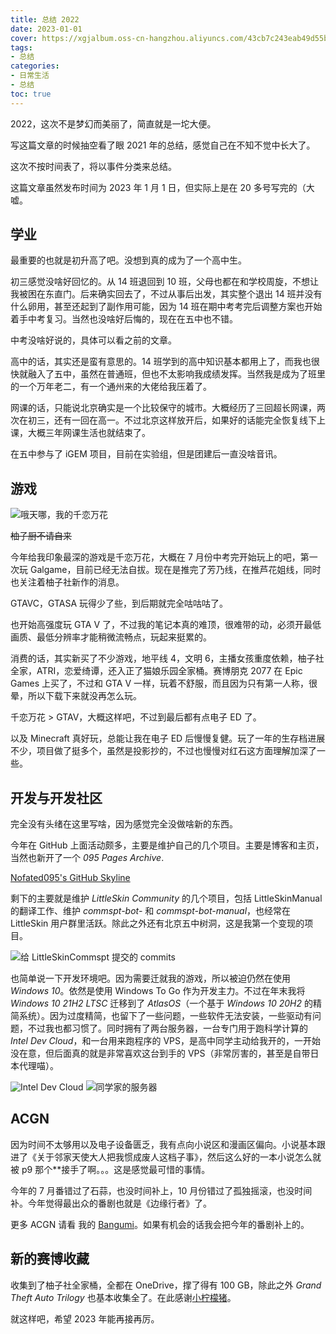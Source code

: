 ```yaml
---
title: 总结 2022
date: 2023-01-01
cover: https://xgjalbum.oss-cn-hangzhou.aliyuncs.com/43cb7c243eab49d55b481gb8/5A771742-9A25-11ED-9750-40F02F6F7A43.png
tags:
- 总结
categories:
- 日常生活
- 总结
toc: true
---
```

2022，这次不是梦幻而美丽了，简直就是一坨大便。
<!--more-->

写这篇文章的时候抽空看了眼 2021 年的总结，感觉自己在不知不觉中长大了。

这次不按时间表了，将以事件分类来总结。

这篇文章虽然发布时间为 2023 年 1 月 1 日，但实际上是在 20 多号写完的（大嘘。

## 学业

最重要的也就是初升高了吧。没想到真的成为了一个高中生。

初三感觉没啥好回忆的。从 14 班退回到 10 班，父母也都在和学校周旋，不想让我被困在东直门。后来确实回去了，不过从事后出发，其实整个退出 14 班并没有什么卵用，甚至还起到了副作用可能，因为 14 班在期中考考完后调整方案也开始着手中考复习。当然也没啥好后悔的，现在在五中也不错。

中考没啥好说的，具体可以看之前的文章。

高中的话，其实还是蛮有意思的。14 班学到的高中知识基本都用上了，而我也很快就融入了五中，虽然在普通班，但也不太影响我成绩发挥。当然我是成为了班里的一个万年老二，有一个通州来的大佬给我压着了。

网课的话，只能说北京确实是一个比较保守的城市。大概经历了三回超长网课，两次在初三，还有一回在高一。不过北京这样放开后，如果好的话能完全恢复线下上课，大概三年网课生活也就结束了。

在五中参与了 iGEM 项目，目前在实验组，但是团建后一直没啥音讯。

## 游戏

![哦天哪，我的千恋万花](https://xgjalbum.oss-cn-hangzhou.aliyuncs.com/43cb7c243eab49d55b481gb8/59E33BB4-9A25-11ED-B028-40F02F6F7A43.jpg)

~~柚子厨不请自来~~

今年给我印象最深的游戏是千恋万花，大概在 7 月份中考完开始玩上的吧，第一次玩 Galgame，目前已经无法自拔。现在是推完了芳乃线，在推芦花姐线，同时也关注着柚子社新作的消息。

GTAVC，GTASA 玩得少了些，到后期就完全咕咕咕了。

也开始高强度玩 GTA V 了，不过我的笔记本真的难顶，很难带的动，必须开最低画质、最低分辨率才能稍微流畅点，玩起来挺累的。

消费的话，其实新买了不少游戏，地平线 4，文明 6，主播女孩重度依赖，柚子社全家，ATRI，恋爱绮谭，还入正了猫娘乐园全家桶。赛博朋克 2077 在 Epic Games 上买了，不过和 GTA V 一样，玩着不舒服，而且因为只有第一人称，很晕，所以下载下来就没再怎么玩。

千恋万花 > GTAV，大概这样吧，不过到最后都有点电子 ED 了。

以及 Minecraft 真好玩，总能让我在电子 ED 后慢慢复健。玩了一年的生存档进展不少，项目做了挺多个，虽然是投影抄的，不过也慢慢对红石这方面理解加深了一些。

## 开发与开发社区

完全没有头绪在这里写啥，因为感觉完全没做啥新的东西。

今年在 GitHub 上面活动颇多，主要是维护自己的几个项目。主要是博客和主页，当然也新开了一个 *095 Pages Archive*.

[Nofated095's GitHub Skyline](https://skyline.github.com/Nofated095/2022)

剩下的主要就是维护 *LittleSkin Community* 的几个项目，包括 LittleSkinManual 的翻译工作、维护 _commspt-bot-_ 和 _commspt-bot-manual_，也经常在 LittleSkin 用户群里活跃。除此之外还有北京五中树洞，这是我第一个变现的项目。

![给 LittleSkinCommspt 提交的 commits](https://xgjalbum.oss-cn-hangzhou.aliyuncs.com/43cb7c243eab49d55b481gb8/5A28D045-9A25-11ED-A96F-40F02F6F7A43.png)

也简单说一下开发环境吧。因为需要迁就我的游戏，所以被迫仍然在使用 _Windows 10_。依然是使用 Windows To Go 作为开发主力。不过在年末我将 _Windows 10 21H2 LTSC_ 迁移到了 _AtlasOS_（一个基于 _Windows 10 20H2_ 的精简系统）。因为过度精简，也留下了一些问题，一些软件无法安装，一些驱动有问题，不过我也都习惯了。同时拥有了两台服务器，一台专门用于跑科学计算的 _Intel Dev Cloud_，和一台用来跑程序的 VPS，是高中同学主动给我开的，一开始没在意，但后面真的就是非常喜欢这台到手的 VPS（非常厉害的，甚至是自带日本代理喵）。

![Intel Dev Cloud](https://xgjalbum.oss-cn-hangzhou.aliyuncs.com/43cb7c243eab49d55b481gb8/5A3AF8B6-9A25-11ED-830A-40F02F6F7A43.png)
![同学家的服务器](https://xgjalbum.oss-cn-hangzhou.aliyuncs.com/43cb7c243eab49d55b481gb8/5A4F4408-9A25-11ED-963A-40F02F6F7A43.png)

## ACGN

因为时间不太够用以及电子设备匮乏，我有点向小说区和漫画区偏向。小说基本跟进了《关于邻家天使大人把我惯成废人这档子事》，然后这么好的一本小说怎么就被 p9 那个**接手了啊。。。这是感觉最可惜的事情。

今年的 7 月番错过了石蒜，也没时间补上，10 月份错过了孤独摇滚，也没时间补。今年觉得最出众的番剧也就是《边缘行者》了。

更多 ACGN 请看 我的 [Bangumi](https://bgm.tv/user/nofated)。如果有机会的话我会把今年的番剧补上的。

## 新的赛博收藏

收集到了柚子社全家桶，全都在 OneDrive，撑了得有 100 GB，除此之外 _Grand Theft Auto Trilogy_ 也基本收集全了。在此感谢[小柠檬猪](https://www.lemonpig.cn/)。

就这样吧，希望 2023 年能再接再厉。
